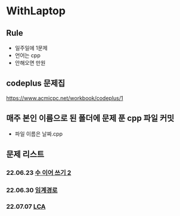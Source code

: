 # WithLaptop

## Rule
- 일주일에 1문제
- 언어는 cpp
- 안해오면 만원

## codeplus 문제집
https://www.acmicpc.net/workbook/codeplus/1

## 매주 본인 이름으로 된 폴더에 문제 푼 cpp 파일 커밋
- 파일 이름은 날짜.cpp

## 문제 리스트
### 22.06.23 <a href=https://www.acmicpc.net/problem/1790> 수 이어 쓰기 2 </a>
### 22.06.30 <a href=https://www.acmicpc.net/problem/1948> 임계경로 </a>
### 22.07.07 <a href=https://www.acmicpc.net/problem/11437> LCA </a>
